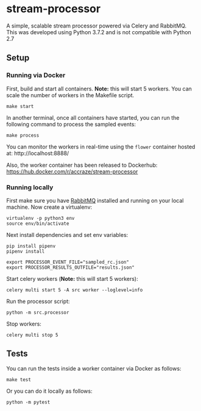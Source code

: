 # stream-processor
A simple, scalable stream processor powered via Celery and RabbitMQ.
This was developed using Python 3.7.2 and is not compatible with Python 2.7

## Setup

### Running via Docker

First, build and start all containers. 
**Note:** this will start 5 workers. You can scale the number of workers in the Makefile script.
```
make start
```

In another terminal, once all containers have started, you can run the following command to process the sampled events:

```
make process
```

You can monitor the workers in real-time using the `flower` container hosted at:
http://localhost:8888/

Also, the worker container has been released to Dockerhub:
https://hub.docker.com/r/accraze/stream-processor

### Running locally
First make sure you have [RabbitMQ](https://www.rabbitmq.com/) installed and running on your local machine.
Now create a virtualenv:
```
virtualenv -p python3 env
source env/bin/activate
```

Next install dependencies and set env variables:

```
pip install pipenv
pipenv install

export PROCESSOR_EVENT_FILE="sampled_rc.json"
export PROCESSOR_RESULTS_OUTFILE="results.json"
```

Start celery workers (**Note:** this will start 5 workers):

```
celery multi start 5 -A src worker --loglevel=info
```

Run the processor script:

```
python -m src.processor
```

Stop workers:
```
celery multi stop 5
```


## Tests

You can run the tests inside a worker container via Docker as follows:
```
make test
```

Or you can do it locally as follows:
```
python -m pytest
```
